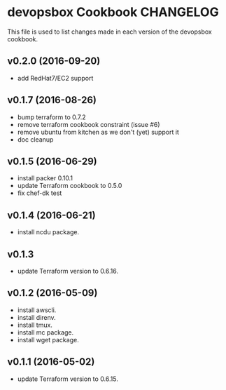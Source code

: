 # devopsbox Cookbook CHANGELOG

This file is used to list changes made in each version of the devopsbox cookbook.

## v0.2.0 (2016-09-20)
 * add RedHat7/EC2 support

## v0.1.7 (2016-08-26)
 * bump terraform to 0.7.2
 * remove terraform cookbook constraint (issue #6)
 * remove ubuntu from kitchen as we don't (yet) support it
 * doc cleanup

## v0.1.5 (2016-06-29)
  * install packer 0.10.1
  * update Terraform cookbook to 0.5.0
  * fix chef-dk test

## v0.1.4 (2016-06-21)

 * install ncdu package.

## v0.1.3

 * update Terraform version to 0.6.16.

## v0.1.2 (2016-05-09)

 * install awscli.
 * install direnv.
 * install tmux.
 * install mc package.
 * install wget package.


## v0.1.1 (2016-05-02)

 * update Terraform version to 0.6.15.

